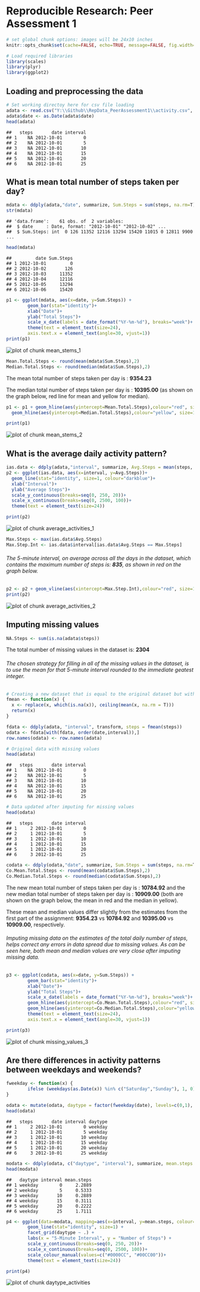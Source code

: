 # Reproducible Research: Peer Assessment 1


```r
# set global chunk options: images will be 24x10 inches
knitr::opts_chunk$set(cache=FALSE, echo=TRUE, message=FALSE, fig.width=24, fig.height=10)
```


```r
# Load required libraries
library(scales)
library(plyr)
library(ggplot2)
```


## Loading and preprocessing the data


```r
# Set working directoy here for csv file loading
adata <- read.csv("Y:\\Github\\RepData_PeerAssessment1\\activity.csv", stringsAsFactors = FALSE)
adata$date <- as.Date(adata$date)
head(adata)
```

```
##   steps       date interval
## 1    NA 2012-10-01        0
## 2    NA 2012-10-01        5
## 3    NA 2012-10-01       10
## 4    NA 2012-10-01       15
## 5    NA 2012-10-01       20
## 6    NA 2012-10-01       25
```


## What is mean total number of steps taken per day?


```r
mdata <- ddply(adata,"date", summarize, Sum.Steps = sum(steps, na.rm=T))
str(mdata)
```

```
## 'data.frame':	61 obs. of  2 variables:
##  $ date     : Date, format: "2012-10-01" "2012-10-02" ...
##  $ Sum.Steps: int  0 126 11352 12116 13294 15420 11015 0 12811 9900 ...
```

```r
head(mdata)
```

```
##         date Sum.Steps
## 1 2012-10-01         0
## 2 2012-10-02       126
## 3 2012-10-03     11352
## 4 2012-10-04     12116
## 5 2012-10-05     13294
## 6 2012-10-06     15420
```

```r
p1 <- ggplot(mdata, aes(x=date, y=Sum.Steps)) + 
        geom_bar(stat="identity")+
        xlab("Date")+
        ylab("Total Steps")+
        scale_x_date(labels = date_format("%Y-%m-%d"), breaks="week")+
        theme(text = element_text(size=24),
        axis.text.x = element_text(angle=30, vjust=1)) 
print(p1)
```

![plot of chunk mean_stems_1](figure/mean_stems_1.png) 

```r
Mean.Total.Steps <- round(mean(mdata$Sum.Steps),2)
Median.Total.Steps <- round(median(mdata$Sum.Steps),2)
```

The mean total number of steps taken per day is : **9354.23**

The median total number of steps taken per day is : **10395.00**
(as shown on the graph below, red line for mean and yellow for median).


```r
p1 <- p1 + geom_hline(aes(yintercept=Mean.Total.Steps),colour="red", size=1, linetype="dashed") +
  geom_hline(aes(yintercept=Median.Total.Steps),colour="yellow", size=1, linetype="dashed")

print(p1)
```

![plot of chunk mean_stems_2](figure/mean_stems_2.png) 


## What is the average daily activity pattern?


```r
ias.data <- ddply(adata,"interval", summarize, Avg.Steps = mean(steps, na.rm=T))
p2 <- ggplot(ias.data, aes(x=interval, y=Avg.Steps))+ 
  geom_line(stat="identity", size=1, colour="darkblue")+
  xlab("Interval")+
  ylab("Average Steps")+
  scale_y_continuous(breaks=seq(0, 250, 20))+
  scale_x_continuous(breaks=seq(0, 2500, 100))+
  theme(text = element_text(size=24)) 

print(p2)
```

![plot of chunk average_activities_1](figure/average_activities_1.png) 

```r
Max.Steps <- max(ias.data$Avg.Steps)
Max.Step.Int <- ias.data$interval[ias.data$Avg.Steps == Max.Steps]
```

###### The 5-minute interval, on average across all the days in the dataset, which contains the maximum number of steps is: **835**, as shown in red on the graph below.


```r
p2 <- p2 + geom_vline(aes(xintercept=Max.Step.Int),colour="red", size=1, linetype="dashed")
print(p2)
```

![plot of chunk average_activities_2](figure/average_activities_2.png) 


## Imputing missing values


```r
NA.Steps <- sum(is.na(adata$steps))
```
The total number of missing values in the dataset is: **2304**

###### The chosen strategy for filling in all of the missing values in the dataset, is to use the mean for that 5-minute interval rounded to the immediate geatest integer.


```r
# Creating a new dataset that is equal to the original dataset but with the missing data filled in
fmean <- function(x) {
  x <- replace(x, which(is.na(x)), ceiling(mean(x, na.rm = T)))
  return(x)
}

fdata <- ddply(adata, "interval", transform, steps = fmean(steps))
odata <- fdata[with(fdata, order(date,interval)),]
row.names(odata) <- row.names(adata)

# Original data with missing values
head(adata)
```

```
##   steps       date interval
## 1    NA 2012-10-01        0
## 2    NA 2012-10-01        5
## 3    NA 2012-10-01       10
## 4    NA 2012-10-01       15
## 5    NA 2012-10-01       20
## 6    NA 2012-10-01       25
```

```r
# Data updated after imputing for missing values
head(odata)
```

```
##   steps       date interval
## 1     2 2012-10-01        0
## 2     1 2012-10-01        5
## 3     1 2012-10-01       10
## 4     1 2012-10-01       15
## 5     1 2012-10-01       20
## 6     3 2012-10-01       25
```

```r
codata <- ddply(odata,"date", summarize, Sum.Steps = sum(steps, na.rm=T))
Co.Mean.Total.Steps <- round(mean(codata$Sum.Steps),2)
Co.Median.Total.Steps <- round(median(codata$Sum.Steps),2)
```

The new mean total number of steps taken per day is : **10784.92**
and the new median total number of steps taken per day is : **10909.00**
(both are shown on the graph below, the mean in red and the median in yellow).

These mean and median values differ slightly from the estimates from the first part of the assignment: **9354.23** vs **10784.92** and **10395.00** vs **10909.00**, respectively.

###### Imputing missing data on the estimates of the total daily number of steps, helps correct any errors in data spread due to missing values. As can be seen here, both mean and median values are very close after imputing missing data.


```r
p3 <- ggplot(codata, aes(x=date, y=Sum.Steps)) + 
        geom_bar(stat="identity")+
        xlab("Date")+
        ylab("Total Steps")+
        scale_x_date(labels = date_format("%Y-%m-%d"), breaks="week")+ 
        geom_hline(aes(yintercept=Co.Mean.Total.Steps),colour="red", size=1, linetype="dashed")+
        geom_hline(aes(yintercept=Co.Median.Total.Steps),colour="yellow", size=1, linetype="dashed")+
        theme(text = element_text(size=24),
        axis.text.x = element_text(angle=30, vjust=1)) 

print(p3)
```

![plot of chunk missing_values_3](figure/missing_values_3.png) 


## Are there differences in activity patterns between weekdays and weekends?


```r
fweekday <- function(x) {
        ifelse (weekdays(as.Date(x)) %in% c("Saturday","Sunday"), 1, 0)
}

odata <- mutate(odata, daytype = factor(fweekday(date), levels=c(0,1), labels=c("weekday","weekend")))
head(odata)
```

```
##   steps       date interval daytype
## 1     2 2012-10-01        0 weekday
## 2     1 2012-10-01        5 weekday
## 3     1 2012-10-01       10 weekday
## 4     1 2012-10-01       15 weekday
## 5     1 2012-10-01       20 weekday
## 6     3 2012-10-01       25 weekday
```

```r
modata <- ddply(odata, c("daytype", "interval"), summarize, mean.steps = mean(steps, na.rm=T))
head(modata)
```

```
##   daytype interval mean.steps
## 1 weekday        0     2.2889
## 2 weekday        5     0.5333
## 3 weekday       10     0.2889
## 4 weekday       15     0.3111
## 5 weekday       20     0.2222
## 6 weekday       25     1.7111
```

```r
p4 <- ggplot(data=modata, mapping=aes(x=interval, y=mean.steps, colour=daytype)) + 
        geom_line(stat="identity", size=1) + 
        facet_grid(daytype ~ .) + 
        labs(x = "5-Minute Interval", y = "Number of Steps") + 
        scale_y_continuous(breaks=seq(0, 250, 20))+
        scale_x_continuous(breaks=seq(0, 2500, 100))+
        scale_colour_manual(values=c("#0000CC", "#00CC00"))+
        theme(text = element_text(size=24)) 

print(p4)
```

![plot of chunk daytype_activities](figure/daytype_activities.png) 

